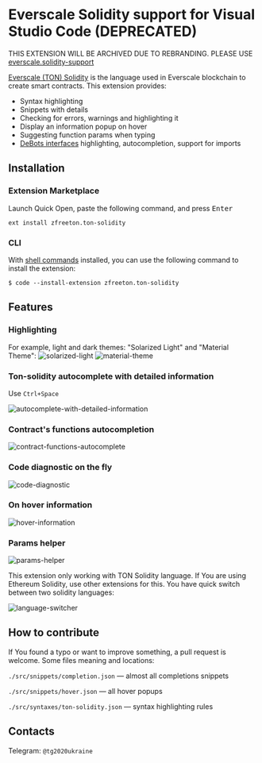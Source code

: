 # Everscale Solidity support for Visual Studio Code (DEPRECATED)

THIS EXTENSION WILL BE ARCHIVED DUE TO REBRANDING. PLEASE USE [everscale.solidity-support](https://marketplace.visualstudio.com/items?itemName=everscale.solidity-support)


[Everscale (TON) Solidity](https://github.com/tonlabs/TON-Solidity-Compiler/blob/master/API.md) is the language used in Everscale blockchain to create smart contracts. This extension provides:

* Syntax highlighting
* Snippets with details
* Checking for errors, warnings and highlighting it
* Display an information popup on hover
* Suggesting function params when typing
* [DeBots interfaces](https://github.com/tonlabs/DeBot-IS-consortium) highlighting, autocompletion, support for imports

## Installation

### Extension Marketplace

Launch Quick Open, paste the following command, and press <kbd>Enter</kbd>

`ext install zfreeton.ton-solidity`

### CLI

With [shell commands](https://code.visualstudio.com/docs/editor/command-line) installed, you can use the following command to install the extension:

`$ code --install-extension zfreeton.ton-solidity`

## Features

### Highlighting

For example, light and dark themes: "Solarized Light" and "Material Theme":
![solarized-light](https://user-images.githubusercontent.com/26024499/138431546-a7ddef6a-8a6b-4f85-b166-bc2a84517a0e.png) ![material-theme](https://user-images.githubusercontent.com/26024499/138431539-3f96068f-ea6c-47be-ab80-b7b49e7b6bf1.png)

### Ton-solidity autocomplete with detailed information

Use ```Ctrl+Space```

![autocomplete-with-detailed-information](https://user-images.githubusercontent.com/26024499/138431513-3a1880b8-5eb0-4e27-a854-f258c4bd5c90.gif)

### Contract's functions autocompletion

![contract-functions-autocomplete](https://user-images.githubusercontent.com/26024499/138431524-463b2c0d-fb50-462a-ad0f-b3a59c021245.gif)

### Code diagnostic on the fly

![code-diagnostic](https://user-images.githubusercontent.com/26024499/138431522-86109d28-eec1-4a31-b522-c322c1ab60f5.gif)

### On hover information

![hover-information](https://user-images.githubusercontent.com/26024499/138431525-98347356-0530-436e-9daa-f302ce7c4445.gif)

### Params helper

![params-helper](https://user-images.githubusercontent.com/26024499/138431543-9a5e5fc6-6e2d-41f4-b580-8c69283418a2.gif)

This extension only working with TON Solidity language. If You are using Ethereum Solidity, use other extensions for this.
You have quick switch between two solidity languages:

![language-switcher](https://user-images.githubusercontent.com/26024499/138431534-41d648c2-6770-44eb-a523-2404cf481015.gif)

## How to contribute

If You found a typo or want to improve something, a pull request is welcome.
Some files meaning and locations:

```./src/snippets/completion.json``` — almost all completions snippets

```./src/snippets/hover.json``` — all hover popups

```./src/syntaxes/ton-solidity.json``` — syntax highlighting rules

## Contacts

Telegram: ```@tg2020ukraine```
